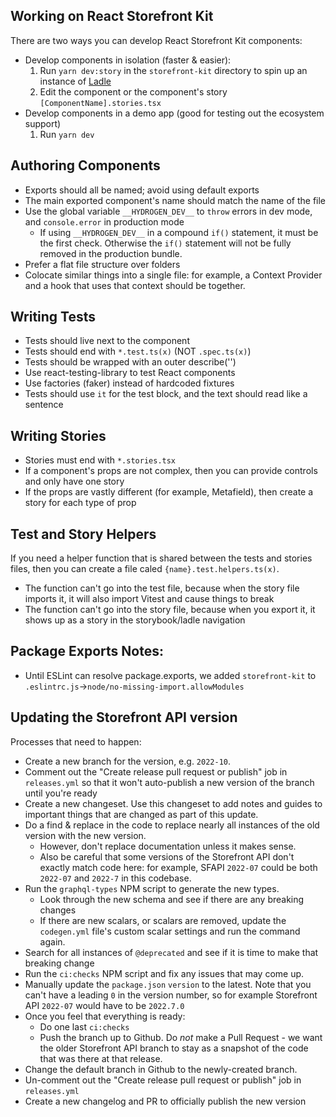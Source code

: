## Working on React Storefront Kit

There are two ways you can develop React Storefront Kit components:

- Develop components in isolation (faster & easier):
  1. Run `yarn dev:story` in the `storefront-kit` directory to spin up an instance of [Ladle](https://ladle.dev/)
  2. Edit the component or the component's story `[ComponentName].stories.tsx`
- Develop components in a demo app (good for testing out the ecosystem support)
  1. Run `yarn dev`

## Authoring Components

- Exports should all be named; avoid using default exports
- The main exported component's name should match the name of the file
- Use the global variable `__HYDROGEN_DEV__` to `throw` errors in dev mode, and `console.error` in production mode
  - If using `__HYDROGEN_DEV__` in a compound `if()` statement, it must be the first check. Otherwise the `if()` statement will not be fully removed in the production bundle.
- Prefer a flat file structure over folders
- Colocate similar things into a single file: for example, a Context Provider and a hook that uses that context should be together.

## Writing Tests

- Tests should live next to the component
- Tests should end with `*.test.ts(x)` (NOT `.spec.ts(x)`)
- Tests should be wrapped with an outer describe('<ComponentName />')
- Use react-testing-library to test React components
- Use factories (faker) instead of hardcoded fixtures
- Tests should use `it` for the test block, and the text should read like a sentence

## Writing Stories

- Stories must end with `*.stories.tsx`
- If a component's props are not complex, then you can provide controls and only have one story
- If the props are vastly different (for example, Metafield), then create a story for each type of prop

## Test and Story Helpers

If you need a helper function that is shared between the tests and stories files, then you can create a file caled `{name}.test.helpers.ts(x)`.

- The function can't go into the test file, because when the story file imports it, it will also import Vitest and cause things to break
- The function can't go into the story file, because when you export it, it shows up as a story in the storybook/ladle navigation

## Package Exports Notes:

- Until ESLint can resolve package.exports, we added `storefront-kit` to `.eslintrc.js`->`node/no-missing-import.allowModules`

## Updating the Storefront API version

Processes that need to happen:

- Create a new branch for the version, e.g. `2022-10`.
- Comment out the "Create release pull request or publish" job in `releases.yml` so that it won't auto-publish a new version of the branch until you're ready
- Create a new changeset. Use this changeset to add notes and guides to important things that are changed as part of this update.
- Do a find & replace in the code to replace nearly all instances of the old version with the new version.
  - However, don't replace documentation unless it makes sense.
  - Also be careful that some versions of the Storefront API don't exactly match code here: for example, SFAPI `2022-07` could be both `2022-07` and `2022-7` in this codebase.
- Run the `graphql-types` NPM script to generate the new types.
  - Look through the new schema and see if there are any breaking changes
  - If there are new scalars, or scalars are removed, update the `codegen.yml` file's custom scalar settings and run the command again.
- Search for all instances of `@deprecated` and see if it is time to make that breaking change
- Run the `ci:checks` NPM script and fix any issues that may come up.
- Manually update the `package.json` `version` to the latest. Note that you can't have a leading `0` in the version number, so for example Storefront API `2022-07` would have to be `2022.7.0`
- Once you feel that everything is ready:
  - Do one last `ci:checks`
  - Push the branch up to Github. Do _not_ make a Pull Request - we want the older Storefront API branch to stay as a snapshot of the code that was there at that release.
- Change the default branch in Github to the newly-created branch.
- Un-comment out the "Create release pull request or publish" job in `releases.yml`
- Create a new changelog and PR to officially publish the new version
